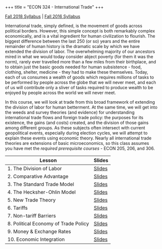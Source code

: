 +++
title = "ECON 324 - International Trade"
+++

[Fall 2018 Syllabus](https://www.dropbox.com/s/26dxgos34p5cfhs/ECON_324_Syllabus_Safner.pdf?dl=0) | [Fall 2016 Syllabus](https://www.dropbox.com/s/26dxgos34p5cfhs/ECON_324_Syllabus_Safner.pdf?dl=0)

International trade, simply defined, is the movement of goods across political borders. However, this simple concept is both remarkably complex economically, and is a vital ingredient for human civilization to flourish. The biggest difference between the last 250 (or so) years and the entire remainder of human history is the dramatic scale by which we have extended the division of labor. The overwhelming majority of our ancestors mired in what we would today consider abject poverty (for them it was the norm), rarely ever travelled more than a few miles from their birthplace, and to obtain just the basic goods needed for human subsistence - food, clothing, shelter, medicine - they had to make these themselves. Today, each of us consumes a wealth of goods which requires millions of tasks to be performed by people across the globe that we will never meet, and each of us will contribute only a sliver of tasks required to produce wealth to be enjoyed by people across the world we will never meet. 

In this course, we will look at trade from this broad framework of extending the division of labor for human betterment. At the same time, we will get into the weeds and survey theories (and evidence) for  understanding international trade flows and foreign trade policy: the purposes for its existence, the gains (and costs) created, and the division of those gains among different groups. As these subjects often intersect with current geopolitical events, especially during election cycles, we will attempt to explain these events using economic theory. Nearly all international trade theories are extensions of basic microeconomics, so this class assumes you have met the *required prerequisite courses* - ECON 205, 206, and 306. 


| Lesson | Slides |
|---|---|
| 1. The Division of Labor | [Slides](https://www.dropbox.com/s/idq1zkbjfziaewp/1.%20The%20Division%20of%20Labor.pdf?dl=0) |  
| 2. Comparative Advantage | [Slides](https://www.dropbox.com/s/blx8s682h60435z/2.%20Comparative%20Advantage.pdf?dl=0) |
| 3. The Standard Trade Model | [Slides](https://www.dropbox.com/s/kfdhdz3yftr710v/3.%20The%20Standard%20Trade%20Model.pdf?dl=0) |
| 4. The Hecksher-Ohlin Model | [Slides](https://www.dropbox.com/s/ame9rhk2x4dze8f/4.%20The%20Hecksher-Ohlin%20Model.pdf?dl=0) |
| 5. New Trade Theory | [Slides](https://www.dropbox.com/s/8j8mnasjah8xazq/5.%20New%20Trade%20Theory.pdf?dl=0) |
| 6. Tariffs | [Slides](https://www.dropbox.com/s/dl62nz31k17qzdb/6.%20Tariffs.pdf?dl=0) |
| 7. Non-tariff Barriers | [Slides](https://www.dropbox.com/s/6eyc3a1ip2ekzuq/7.%20Non-tariff%20Barriers.pdf?dl=0) |
| 8. Political Economy of Trade Policy | [Slides](https://www.dropbox.com/s/lcycwfv3r5jycco/8.%20Political%20Economy%20of%20Trade%20Policy.pdf?dl=0) |
| 9. Money & Exchange Rates | [Slides](https://www.dropbox.com/s/rstbmwzs6u8iy97/9.%20Money%20%26%20Exchange%20Rates.pdf?dl=0) |
| 10. Economic Integration | [Slides](https://www.dropbox.com/s/alb7aw9fi1dwzry/10%20Economic%20Integration.pdf?dl=0) |
